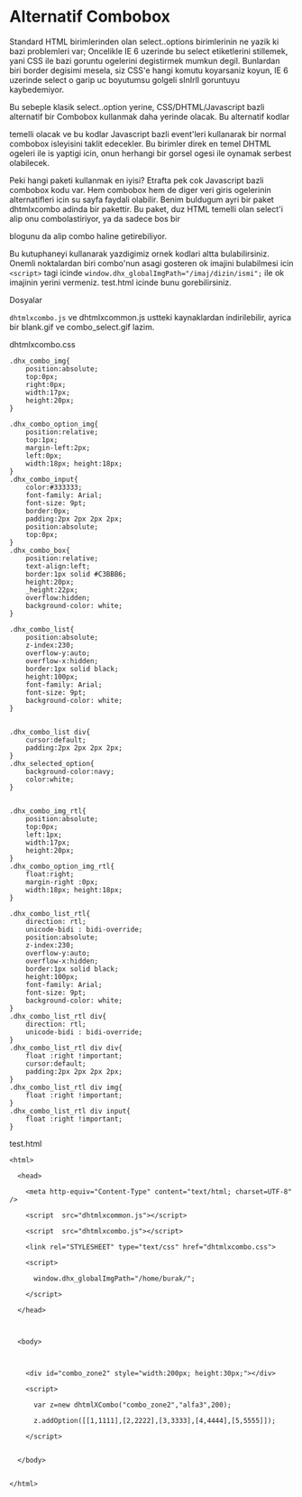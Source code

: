 # Alternatif Combobox

Standard HTML birimlerinden olan select..options birimlerinin ne yazik
ki bazi problemleri var; Oncelikle IE 6 uzerinde bu select
etiketlerini stillemek, yani CSS ile bazi goruntu ogelerini
degistirmek mumkun degil. Bunlardan biri border degisimi mesela, siz
CSS'e hangi komutu koyarsaniz koyun, IE 6 uzerinde select o garip uc
boyutumsu golgeli sInIrlI goruntuyu kaybedemiyor.

Bu sebeple klasik select..option yerine, CSS/DHTML/Javascript bazli
alternatif bir Combobox kullanmak daha yerinde olacak. Bu alternatif
kodlar <div> temelli olacak ve bu kodlar Javascript bazli event'leri
kullanarak bir normal combobox isleyisini taklit edecekler.  Bu
birimler direk en temel DHTML ogeleri ile is yaptigi icin, onun
herhangi bir gorsel ogesi ile oynamak serbest olabilecek.

Peki hangi paketi kullanmak en iyisi? Etrafta pek cok Javascript bazli
combobox kodu var. Hem combobox hem de diger veri giris ogelerinin
alternatifleri icin su sayfa faydali olabilir. Benim buldugum ayri bir
paket dhtmlxcombo adinda bir pakettir. Bu paket, duz HTML temelli olan
select'i alip onu combolastiriyor, ya da sadece bos bir <div> blogunu
da alip combo haline getirebiliyor.

Bu kutuphaneyi kullanarak yazdigimiz ornek kodlari altta
bulabilirsiniz. Onemli noktalardan biri combo'nun asagi gosteren ok
imajini bulabilmesi icin `<script>` tagi icinde `window.dhx_globalImgPath="/imaj/dizin/ismi";`
ile ok imajinin yerini vermeniz. test.html icinde bunu gorebilirsiniz.

Dosyalar

`dhtmlxcombo.js` ve dhtmlxcommon.js ustteki kaynaklardan indirilebilir,
ayrica bir blank.gif ve combo_select.gif lazim.

dhtmlxcombo.css

```
.dhx_combo_img{
    position:absolute;
    top:0px;
    right:0px;
    width:17px;
    height:20px;
}

.dhx_combo_option_img{
    position:relative;
    top:1px;
    margin-left:2px;
    left:0px;
    width:18px; height:18px;
}
.dhx_combo_input{
    color:#333333;
    font-family: Arial;
    font-size: 9pt;
    border:0px;
    padding:2px 2px 2px 2px;
    position:absolute;
    top:0px;
}
.dhx_combo_box{
    position:relative;
    text-align:left;
    border:1px solid #C3BBB6;
    height:20px;
    _height:22px;
    overflow:hidden;
    background-color: white;
}

.dhx_combo_list{
    position:absolute;
    z-index:230;
    overflow-y:auto;
    overflow-x:hidden;
    border:1px solid black;
    height:100px;
    font-family: Arial;
    font-size: 9pt;
    background-color: white;
}


.dhx_combo_list div{
    cursor:default;
    padding:2px 2px 2px 2px;
}
.dhx_selected_option{
    background-color:navy;
    color:white;
}


.dhx_combo_img_rtl{
    position:absolute;
    top:0px;
    left:1px;
    width:17px;
    height:20px;
}
.dhx_combo_option_img_rtl{
    float:right;
    margin-right :0px;
    width:18px; height:18px;
}

.dhx_combo_list_rtl{
    direction: rtl;
    unicode-bidi : bidi-override;
    position:absolute;
    z-index:230;
    overflow-y:auto;
    overflow-x:hidden;
    border:1px solid black;
    height:100px;
    font-family: Arial;
    font-size: 9pt;
    background-color: white;
}
.dhx_combo_list_rtl div{
    direction: rtl;
    unicode-bidi : bidi-override;
}
.dhx_combo_list_rtl div div{
    float :right !important;
    cursor:default;
    padding:2px 2px 2px 2px;
}
.dhx_combo_list_rtl div img{
    float :right !important;
}
.dhx_combo_list_rtl div input{
    float :right !important;
}
```


test.html


```
<html>

  <head>

    <meta http-equiv="Content-Type" content="text/html; charset=UTF-8" />

    <script  src="dhtmlxcommon.js"></script>

    <script  src="dhtmlxcombo.js"></script>

    <link rel="STYLESHEET" type="text/css" href="dhtmlxcombo.css">

    <script>

      window.dhx_globalImgPath="/home/burak/";

    </script>

  </head>



  <body>



    <div id="combo_zone2" style="width:200px; height:30px;"></div>

    <script>

      var z=new dhtmlXCombo("combo_zone2","alfa3",200);

      z.addOption([[1,1111],[2,2222],[3,3333],[4,4444],[5,5555]]);

    </script>


  </body>


</html>
```
